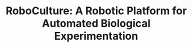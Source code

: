 ---
# title: "RoboCulture: A Robotic Platform for Automated Biological Experimentation"
# authors: "Kevin Angers, Kourosh Darvish, Naruki Yoshikawa, Sargol Okhovatian, Dawn Bannerman, Ilya Yakavets, Florian Shkurti, Milica Radisic, Alán Aspuru-Guzik"
# year: "2024"
# submission: "Matter"
# description:
#   RoboCulture is a robotics platform for automating biomedical experiments using general-purpose manipulators.
# image: "assets/img/uoft-logo.png

title: "RoboCulture: A Robotic Platform for Automated Biological Experimentation"
authors: "Kevin Angers, Kourosh Darvish, Naruki Yoshikawa, Sargol Okhovatian, Dawn Bannerman, Ilya Yakavets, Florian Shkurti, Milica Radisic, Alán Aspuru-Guzik"
year: "2024"
submission: "Matter"
submission_url: https://www.cell.com/matter/home
status: "Submitted"
description:
  RoboCulture is a robotics platform enabling the automation of liquid handling-based biological experiments with a Franka Panda robot manipulator. Computer vision strategies are used to facilitate robust pipetting amidst small targets at unknown positions.
image: "assets/img/roboculture_gif.gif"
paper_url: ""
---